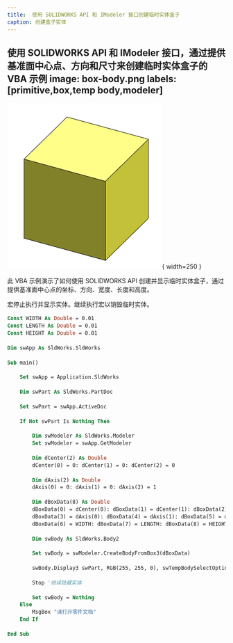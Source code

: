 ```yaml
---
title:  使用 SOLIDWORKS API 和 IModeler 接口创建临时实体盒子
caption: 创建盒子实体
---
```

 使用 SOLIDWORKS API 和 IModeler 接口，通过提供基准面中心点、方向和尺寸来创建临时实体盒子的 VBA 示例
image: box-body.png
labels: [primitive,box,temp body,modeler]
---
![盒子实体](box-body.png){ width=250 }

此 VBA 示例演示了如何使用 SOLIDWORKS API 创建并显示临时实体盒子，通过提供基准面中心点的坐标、方向、宽度、长度和高度。

宏停止执行并显示实体。继续执行宏以销毁临时实体。

~~~ vb
Const WIDTH As Double = 0.01
Const LENGTH As Double = 0.01
Const HEIGHT As Double = 0.01

Dim swApp As SldWorks.SldWorks

Sub main()

    Set swApp = Application.SldWorks
    
    Dim swPart As SldWorks.PartDoc
    
    Set swPart = swApp.ActiveDoc
    
    If Not swPart Is Nothing Then
    
        Dim swModeler As SldWorks.Modeler
        Set swModeler = swApp.GetModeler
        
        Dim dCenter(2) As Double
        dCenter(0) = 0: dCenter(1) = 0: dCenter(2) = 0
        
        Dim dAxis(2) As Double
        dAxis(0) = 0: dAxis(1) = 0: dAxis(2) = 1
                        
        Dim dBoxData(8) As Double
        dBoxData(0) = dCenter(0): dBoxData(1) = dCenter(1): dBoxData(2) = dCenter(2)
        dBoxData(3) = dAxis(0): dBoxData(4) = dAxis(1): dBoxData(5) = dAxis(2)
        dBoxData(6) = WIDTH: dBoxData(7) = LENGTH: dBoxData(8) = HEIGHT
        
        Dim swBody As SldWorks.Body2
        
        Set swBody = swModeler.CreateBodyFromBox3(dBoxData)
        
        swBody.Display3 swPart, RGB(255, 255, 0), swTempBodySelectOptions_e.swTempBodySelectable
        
        Stop '继续隐藏实体
        
        Set swBody = Nothing
    Else
        MsgBox "请打开零件文档"
    End If
    
End Sub
~~~